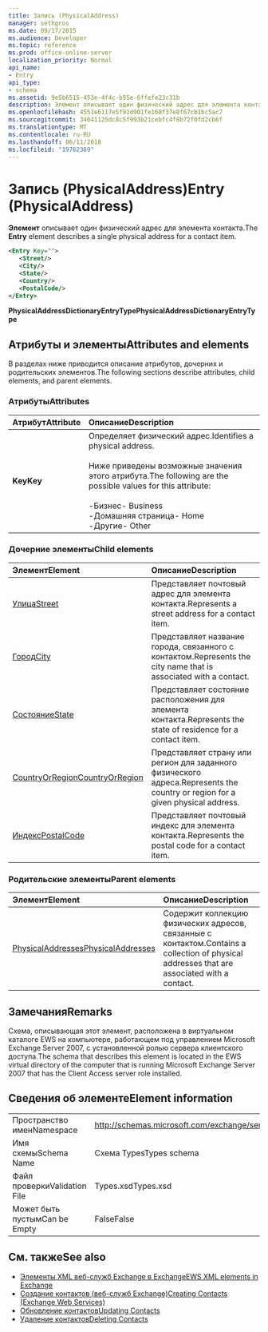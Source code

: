 ```yaml
---
title: Запись (PhysicalAddress)
manager: sethgros
ms.date: 09/17/2015
ms.audience: Developer
ms.topic: reference
ms.prod: office-online-server
localization_priority: Normal
api_name:
- Entry
api_type:
- schema
ms.assetid: 9e5b6515-453e-4f4c-b55e-6ffefe23c31b
description: Элемент описывает один физический адрес для элемента контакта.
ms.openlocfilehash: 4551e6117e5f91d901fe160f37e8f67cb1bc5ac7
ms.sourcegitcommit: 34041125dc8c5f993b21cebfc4f8b72f0fd2cb6f
ms.translationtype: MT
ms.contentlocale: ru-RU
ms.lasthandoff: 06/11/2018
ms.locfileid: "19762369"
---
```

# <a name="entry-physicaladdress"></a><span data-ttu-id="542af-103">Запись (PhysicalAddress)</span><span class="sxs-lookup"><span data-stu-id="542af-103">Entry (PhysicalAddress)</span></span>

<span data-ttu-id="542af-104">**Элемент** описывает один физический адрес для элемента контакта.</span><span class="sxs-lookup"><span data-stu-id="542af-104">The **Entry** element describes a single physical address for a contact item.</span></span> 
  
```xml
<Entry Key="">
   <Street/>
   <City/>
   <State/>
   <Country/>
   <PostalCode/>
</Entry>
```

 <span data-ttu-id="542af-105">**PhysicalAddressDictionaryEntryType**</span><span class="sxs-lookup"><span data-stu-id="542af-105">**PhysicalAddressDictionaryEntryType**</span></span>
## <a name="attributes-and-elements"></a><span data-ttu-id="542af-106">Атрибуты и элементы</span><span class="sxs-lookup"><span data-stu-id="542af-106">Attributes and elements</span></span>

<span data-ttu-id="542af-107">В разделах ниже приводится описание атрибутов, дочерних и родительских элементов.</span><span class="sxs-lookup"><span data-stu-id="542af-107">The following sections describe attributes, child elements, and parent elements.</span></span>
  
### <a name="attributes"></a><span data-ttu-id="542af-108">Атрибуты</span><span class="sxs-lookup"><span data-stu-id="542af-108">Attributes</span></span>

|<span data-ttu-id="542af-109">**Атрибут**</span><span class="sxs-lookup"><span data-stu-id="542af-109">**Attribute**</span></span>|<span data-ttu-id="542af-110">**Описание**</span><span class="sxs-lookup"><span data-stu-id="542af-110">**Description**</span></span>|
|:-----|:-----|
|<span data-ttu-id="542af-111">**Key**</span><span class="sxs-lookup"><span data-stu-id="542af-111">**Key**</span></span> <br/> | <span data-ttu-id="542af-112">Определяет физический адрес.</span><span class="sxs-lookup"><span data-stu-id="542af-112">Identifies a physical address.</span></span><br/><br/> <span data-ttu-id="542af-113">Ниже приведены возможные значения этого атрибута.</span><span class="sxs-lookup"><span data-stu-id="542af-113">The following are the possible values for this attribute:</span></span><br/>  <br/><span data-ttu-id="542af-114">-Бизнес</span><span class="sxs-lookup"><span data-stu-id="542af-114">-  Business</span></span>  <br/><span data-ttu-id="542af-115">-Домашняя страница</span><span class="sxs-lookup"><span data-stu-id="542af-115">-  Home</span></span>  <br/><span data-ttu-id="542af-116">-Другие</span><span class="sxs-lookup"><span data-stu-id="542af-116">-  Other</span></span>  <br/> |
   
### <a name="child-elements"></a><span data-ttu-id="542af-117">Дочерние элементы</span><span class="sxs-lookup"><span data-stu-id="542af-117">Child elements</span></span>

|<span data-ttu-id="542af-118">**Элемент**</span><span class="sxs-lookup"><span data-stu-id="542af-118">**Element**</span></span>|<span data-ttu-id="542af-119">**Описание**</span><span class="sxs-lookup"><span data-stu-id="542af-119">**Description**</span></span>|
|:-----|:-----|
|[<span data-ttu-id="542af-120">Улица</span><span class="sxs-lookup"><span data-stu-id="542af-120">Street</span></span>](street.md) <br/> |<span data-ttu-id="542af-121">Представляет почтовый адрес для элемента контакта.</span><span class="sxs-lookup"><span data-stu-id="542af-121">Represents a street address for a contact item.</span></span>  <br/> |
|[<span data-ttu-id="542af-122">Город</span><span class="sxs-lookup"><span data-stu-id="542af-122">City</span></span>](city.md) <br/> |<span data-ttu-id="542af-123">Представляет название города, связанного с контактом.</span><span class="sxs-lookup"><span data-stu-id="542af-123">Represents the city name that is associated with a contact.</span></span>  <br/> |
|[<span data-ttu-id="542af-124">Состояние</span><span class="sxs-lookup"><span data-stu-id="542af-124">State</span></span>](state-ex15websvcsotherref.md) <br/> |<span data-ttu-id="542af-125">Представляет состояние расположения для элемента контакта.</span><span class="sxs-lookup"><span data-stu-id="542af-125">Represents the state of residence for a contact item.</span></span>  <br/> |
|[<span data-ttu-id="542af-126">CountryOrRegion</span><span class="sxs-lookup"><span data-stu-id="542af-126">CountryOrRegion</span></span>](countryorregion.md) <br/> |<span data-ttu-id="542af-127">Представляет страну или регион для заданного физического адреса.</span><span class="sxs-lookup"><span data-stu-id="542af-127">Represents the country or region for a given physical address.</span></span>  <br/> |
|[<span data-ttu-id="542af-128">Индекс</span><span class="sxs-lookup"><span data-stu-id="542af-128">PostalCode</span></span>](postalcode.md) <br/> |<span data-ttu-id="542af-129">Представляет почтовый индекс для элемента контакта.</span><span class="sxs-lookup"><span data-stu-id="542af-129">Represents the postal code for a contact item.</span></span>  <br/> |
   
### <a name="parent-elements"></a><span data-ttu-id="542af-130">Родительские элементы</span><span class="sxs-lookup"><span data-stu-id="542af-130">Parent elements</span></span>

|<span data-ttu-id="542af-131">**Элемент**</span><span class="sxs-lookup"><span data-stu-id="542af-131">**Element**</span></span>|<span data-ttu-id="542af-132">**Описание**</span><span class="sxs-lookup"><span data-stu-id="542af-132">**Description**</span></span>|
|:-----|:-----|
|[<span data-ttu-id="542af-133">PhysicalAddresses</span><span class="sxs-lookup"><span data-stu-id="542af-133">PhysicalAddresses</span></span>](physicaladdresses.md) <br/> |<span data-ttu-id="542af-134">Содержит коллекцию физических адресов, связанные с контактом.</span><span class="sxs-lookup"><span data-stu-id="542af-134">Contains a collection of physical addresses that are associated with a contact.</span></span>  <br/> |
   
## <a name="remarks"></a><span data-ttu-id="542af-135">Замечания</span><span class="sxs-lookup"><span data-stu-id="542af-135">Remarks</span></span>

<span data-ttu-id="542af-136">Схема, описывающая этот элемент, расположена в виртуальном каталоге EWS на компьютере, работающем под управлением Microsoft Exchange Server 2007, с установленной ролью сервера клиентского доступа.</span><span class="sxs-lookup"><span data-stu-id="542af-136">The schema that describes this element is located in the EWS virtual directory of the computer that is running Microsoft Exchange Server 2007 that has the Client Access server role installed.</span></span>
  
## <a name="element-information"></a><span data-ttu-id="542af-137">Сведения об элементе</span><span class="sxs-lookup"><span data-stu-id="542af-137">Element information</span></span>

|||
|:-----|:-----|
|<span data-ttu-id="542af-138">Пространство имен</span><span class="sxs-lookup"><span data-stu-id="542af-138">Namespace</span></span>  <br/> |http://schemas.microsoft.com/exchange/services/2006/types  <br/> |
|<span data-ttu-id="542af-139">Имя схемы</span><span class="sxs-lookup"><span data-stu-id="542af-139">Schema Name</span></span>  <br/> |<span data-ttu-id="542af-140">Схема Types</span><span class="sxs-lookup"><span data-stu-id="542af-140">Types schema</span></span>  <br/> |
|<span data-ttu-id="542af-141">Файл проверки</span><span class="sxs-lookup"><span data-stu-id="542af-141">Validation File</span></span>  <br/> |<span data-ttu-id="542af-142">Types.xsd</span><span class="sxs-lookup"><span data-stu-id="542af-142">Types.xsd</span></span>  <br/> |
|<span data-ttu-id="542af-143">Может быть пустым</span><span class="sxs-lookup"><span data-stu-id="542af-143">Can be Empty</span></span>  <br/> |<span data-ttu-id="542af-144">False</span><span class="sxs-lookup"><span data-stu-id="542af-144">False</span></span>  <br/> |
   
## <a name="see-also"></a><span data-ttu-id="542af-145">См. также</span><span class="sxs-lookup"><span data-stu-id="542af-145">See also</span></span>

- [<span data-ttu-id="542af-146">Элементы XML веб-служб Exchange в Exchange</span><span class="sxs-lookup"><span data-stu-id="542af-146">EWS XML elements in Exchange</span></span>](ews-xml-elements-in-exchange.md)
- [<span data-ttu-id="542af-147">Создание контактов (веб-служб Exchange)</span><span class="sxs-lookup"><span data-stu-id="542af-147">Creating Contacts (Exchange Web Services)</span></span>](http://msdn.microsoft.com/library/4845917e-70d1-481c-bbd7-011ec6571789%28Office.15%29.aspx)  
- [<span data-ttu-id="542af-148">Обновление контактов</span><span class="sxs-lookup"><span data-stu-id="542af-148">Updating Contacts</span></span>](http://msdn.microsoft.com/library/9a865953-b94a-4229-b632-2dee433314be%28Office.15%29.aspx)  
- [<span data-ttu-id="542af-149">Удаление контактов</span><span class="sxs-lookup"><span data-stu-id="542af-149">Deleting Contacts</span></span>](http://msdn.microsoft.com/library/fcc3dc84-cd3e-455e-a1a7-ae6921c9b588%28Office.15%29.aspx)

